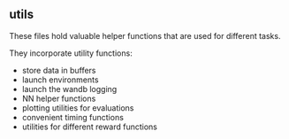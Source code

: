 ## utils

These files hold valuable helper functions that are used for different tasks.

They incorporate utility functions:
- store data in buffers
- launch environments
- launch the wandb logging
- NN helper functions
- plotting utilities for evaluations
- convenient timing functions
- utilities for different reward functions